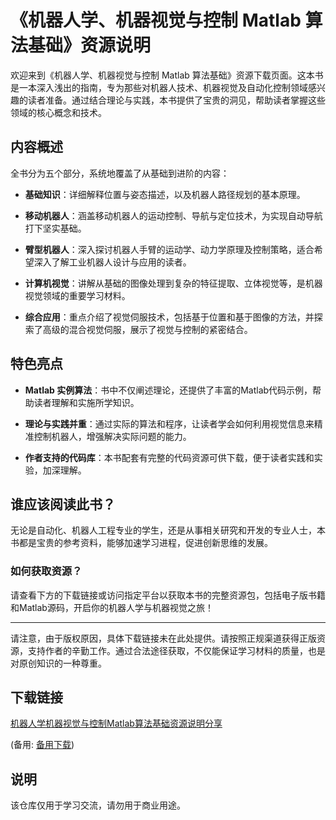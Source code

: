 # 《机器人学、机器视觉与控制 Matlab 算法基础》资源说明

欢迎来到《机器人学、机器视觉与控制 Matlab 算法基础》资源下载页面。这本书是一本深入浅出的指南，专为那些对机器人技术、机器视觉及自动化控制领域感兴趣的读者准备。通过结合理论与实践，本书提供了宝贵的洞见，帮助读者掌握这些领域的核心概念和技术。

## 内容概述

全书分为五个部分，系统地覆盖了从基础到进阶的内容：

- **基础知识**：详细解释位置与姿态描述，以及机器人路径规划的基本原理。
  
- **移动机器人**：涵盖移动机器人的运动控制、导航与定位技术，为实现自动导航打下坚实基础。
  
- **臂型机器人**：深入探讨机器人手臂的运动学、动力学原理及控制策略，适合希望深入了解工业机器人设计与应用的读者。
  
- **计算机视觉**：讲解从基础的图像处理到复杂的特征提取、立体视觉等，是机器视觉领域的重要学习材料。
  
- **综合应用**：重点介绍了视觉伺服技术，包括基于位置和基于图像的方法，并探索了高级的混合视觉伺服，展示了视觉与控制的紧密结合。

## 特色亮点

- **Matlab 实例算法**：书中不仅阐述理论，还提供了丰富的Matlab代码示例，帮助读者理解和实施所学知识。
  
- **理论与实践并重**：通过实际的算法和程序，让读者学会如何利用视觉信息来精准控制机器人，增强解决实际问题的能力。
  
- **作者支持的代码库**：本书配套有完整的代码资源可供下载，便于读者实践和实验，加深理解。

## 谁应该阅读此书？

无论是自动化、机器人工程专业的学生，还是从事相关研究和开发的专业人士，本书都是宝贵的参考资料，能够加速学习进程，促进创新思维的发展。

### 如何获取资源？

请查看下方的下载链接或访问指定平台以获取本书的完整资源包，包括电子版书籍和Matlab源码，开启你的机器人学与机器视觉之旅！

---

请注意，由于版权原因，具体下载链接未在此处提供。请按照正规渠道获得正版资源，支持作者的辛勤工作。通过合法途径获取，不仅能保证学习材料的质量，也是对原创知识的一种尊重。

## 下载链接
[机器人学机器视觉与控制Matlab算法基础资源说明分享](https://pan.quark.cn/s/827f341969f5) 

(备用: [备用下载](https://pan.baidu.com/s/1i-8w1zARL8XBjG-BC3fh7w?pwd=1234))

## 说明

该仓库仅用于学习交流，请勿用于商业用途。

